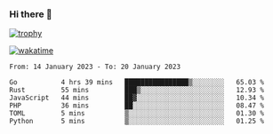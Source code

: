 ### Hi there 👋

[![trophy](https://github-profile-trophy.vercel.app/?username=cxnky&theme=dracula)](https://github.com/ryo-ma/github-profile-trophy)

[![wakatime](https://wakatime.com/badge/user/1c39c599-5497-41b9-a5be-2c4676e7fd23.svg)](https://wakatime.com/@1c39c599-5497-41b9-a5be-2c4676e7fd23)
<!--START_SECTION:waka-->

```text
From: 14 January 2023 - To: 20 January 2023

Go           4 hrs 39 mins   ████████████████▒░░░░░░░░   65.03 %
Rust         55 mins         ███▒░░░░░░░░░░░░░░░░░░░░░   12.93 %
JavaScript   44 mins         ██▓░░░░░░░░░░░░░░░░░░░░░░   10.34 %
PHP          36 mins         ██░░░░░░░░░░░░░░░░░░░░░░░   08.47 %
TOML         5 mins          ▒░░░░░░░░░░░░░░░░░░░░░░░░   01.30 %
Python       5 mins          ▒░░░░░░░░░░░░░░░░░░░░░░░░   01.25 %
```

<!--END_SECTION:waka-->
